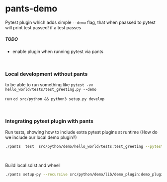 # pants-demo

Pytest plugin which adds simple `--demo` flag, that when paassed to pytest will print test passed! if a test passes

##### TODO
- enable plugin when running pytest via pants

<br>


### Local development without pants
to be able to run something like `pytest -vv hello_world/tests/test_greeting.py --demo`

run `cd src/python && python3 setup.py develop`

<br>

### Integrating pytest plugin with pants 

Run tests, showing how to include extra pytest plugins at runtime (How do we include our local demo plugin?)

```bash
./pants  test  src/python/demo/hello_world/tests:test_greeting --pytest-pytest-plugins=pytest-html==1.22.0
```

<br>

Build local sdist and wheel
```bash
./pants setup-py --recursive src/python/demo/lib/demo_plugin:demo_plugin --setup-py-run="sdist bdist_wheel"
```
